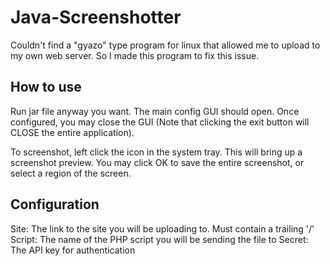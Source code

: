 # Java-Screenshotter
Couldn't find a "gyazo" type program for linux that allowed me to upload to my own web server. So I made this program to fix this issue.

## How to use
Run jar file anyway you want. The main config GUI should open. Once configured, you may close the GUI (Note that clicking the exit button will CLOSE the entire application).

To screenshot, left click the icon in the system tray. This will bring up a screenshot preview. You may click OK to save the entire screenshot, or select a region of the screen.

## Configuration

Site: The link to the site you will be uploading to. Must contain a trailing '/'
Script: The name of the PHP script you will be sending the file to
Secret: The API key for authentication
